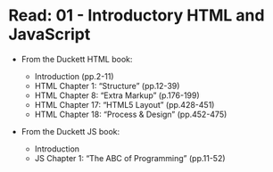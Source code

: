 # Read: 01 - Introductory HTML and JavaScript
* From the Duckett HTML book:
  - Introduction (pp.2-11)
  - HTML Chapter 1: “Structure” (pp.12-39)
  - HTML Chapter 8: “Extra Markup” (p.176-199)
  - HTML Chapter 17: “HTML5 Layout” (pp.428-451)
  - HTML Chapter 18: “Process & Design” (pp.452-475)

* From the Duckett JS book:
  - Introduction
  - JS Chapter 1: “The ABC of Programming” (pp.11-52)
